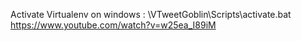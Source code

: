 Activate Virtualenv on windows : \VTweetGoblin\Scripts\activate.bat
https://www.youtube.com/watch?v=w25ea_I89iM
